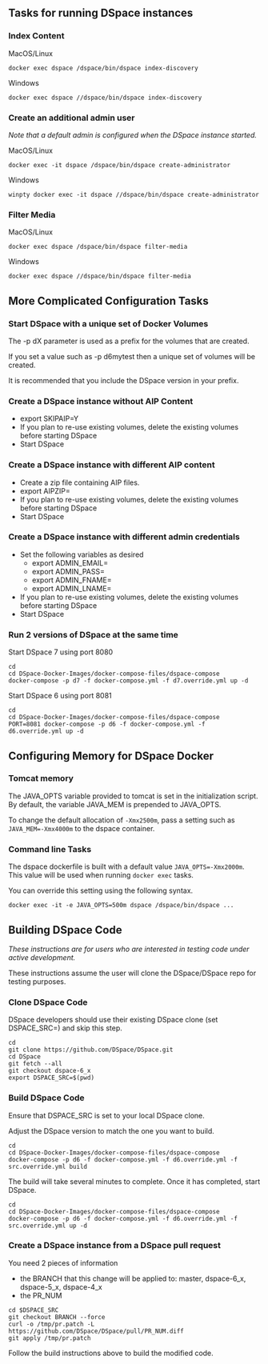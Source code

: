## Tasks for running DSpace instances

### Index Content

MacOS/Linux
```shell
docker exec dspace /dspace/bin/dspace index-discovery
```

Windows
```shell
docker exec dspace //dspace/bin/dspace index-discovery
```

### Create an additional admin user
_Note that a default admin is configured when the DSpace instance started._

MacOS/Linux
```shell
docker exec -it dspace /dspace/bin/dspace create-administrator
```

Windows
```shell
winpty docker exec -it dspace //dspace/bin/dspace create-administrator
```

### Filter Media

MacOS/Linux
```shell
docker exec dspace /dspace/bin/dspace filter-media
```

Windows
```shell
docker exec dspace //dspace/bin/dspace filter-media
```

## More Complicated Configuration Tasks

### Start DSpace with a unique set of Docker Volumes

The -p dX parameter is used as a prefix for the volumes that are created.

If you set a value such as -p d6mytest then a unique set of volumes will be created.

It is recommended that you include the DSpace version in your prefix.

### Create a DSpace instance without AIP Content

- export SKIPAIP=Y
- If you plan to re-use existing volumes, delete the existing volumes before starting DSpace
- Start DSpace

### Create a DSpace instance with different AIP content

- Create a zip file containing AIP files.
- export AIPZIP=<url to the zip download>
- If you plan to re-use existing volumes, delete the existing volumes before starting DSpace
- Start DSpace

### Create a DSpace instance with different admin credentials

- Set the following variables as desired
  - export ADMIN_EMAIL=
  - export ADMIN_PASS=
  - export ADMIN_FNAME=
  - export ADMIN_LNAME=
- If you plan to re-use existing volumes, delete the existing volumes before starting DSpace
- Start DSpace

### Run 2 versions of DSpace at the same time

Start DSpace 7 using port 8080

```shell
cd
cd DSpace-Docker-Images/docker-compose-files/dspace-compose
docker-compose -p d7 -f docker-compose.yml -f d7.override.yml up -d
```

Start DSpace 6 using port 8081

```shell
cd
cd DSpace-Docker-Images/docker-compose-files/dspace-compose
PORT=8081 docker-compose -p d6 -f docker-compose.yml -f d6.override.yml up -d
```

## Configuring Memory for DSpace Docker

### Tomcat memory

The JAVA_OPTS variable provided to tomcat is set in the initialization script.  By default, the variable JAVA_MEM is prepended to JAVA_OPTS.

To change the default allocation of `-Xmx2500m`, pass a setting such as `JAVA_MEM=-Xmx4000m` to the dspace container.

### Command line Tasks

The dspace dockerfile is built with a default value `JAVA_OPTS=-Xmx2000m`.  This value will be used when running `docker exec` tasks.

You can override this setting using the following syntax.

`docker exec -it -e JAVA_OPTS=500m dspace /dspace/bin/dspace ...`

## Building DSpace Code

_These instructions are for users who are interested in testing code under active development._

These instructions assume the user will clone the DSpace/DSpace repo for testing purposes.

### Clone DSpace Code

DSpace developers should use their existing DSpace clone (set DSPACE_SRC=<clone dir>) and skip this step.  

```shell
cd
git clone https://github.com/DSpace/DSpace.git
cd DSpace
git fetch --all
git checkout dspace-6_x
export DSPACE_SRC=$(pwd)
```

### Build DSpace Code

Ensure that DSPACE_SRC is set to your local DSpace clone.

Adjust the DSpace version to match the one you want to build.

```shell
cd
cd DSpace-Docker-Images/docker-compose-files/dspace-compose
docker-compose -p d6 -f docker-compose.yml -f d6.override.yml -f src.override.yml build
```

The build will take several minutes to complete.  Once it has completed, start DSpace.

```shell
cd
cd DSpace-Docker-Images/docker-compose-files/dspace-compose
docker-compose -p d6 -f docker-compose.yml -f d6.override.yml -f src.override.yml up -d
```

### Create a DSpace instance from a DSpace pull request

You need 2 pieces of information
- the BRANCH that this change will be applied to: master, dspace-6_x, dspace-5_x, dspace-4_x
- the PR_NUM

```shell
cd $DSPACE_SRC
git checkout BRANCH --force
curl -o /tmp/pr.patch -L https://github.com/DSpace/DSpace/pull/PR_NUM.diff
git apply /tmp/pr.patch
```

Follow the build instructions above to build the modified code.
